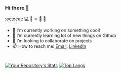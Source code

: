 ### Hi there 👋
:octocat: :computer: :rocket: ⚛️ :microscope: :telescope: 

<!--
**Abhijeetbyte/Abhijeetbyte** is a ✨ _special_ ✨ repository because its `README.md` (this file) appears on your GitHub profile.
-->

- 🔭 I'm currently working on something cool!
- 🌱 I’m currently learning lot of new things on Github
- 👯 I’m looking to collaborate on projects
- 📫 How to reach me: <a href="mailto:Abhijeetkr.sci@gmail.com">Email</a>, <a href="http://linkedin.com/in/abhijeet-kumar-559058211/" target="_blank">LinkedIn</a></br>


#
[![Your Repository's Stats](https://github-readme-stats-ruby-one.vercel.app/api?username=Abhijeetbyte&show_icons=true&hide=stars&layout=compact&count_private=true&hide_border=true&hide_rank=true)](https://github.com/Abhijeetbyte/) [![Top Langs](https://github-readme-stats.vercel.app/api/top-langs/?username=Abhijeetbyte&layout=compact&hide_border=true&langs_count=10)](https://github.com/Abhijeetbyte/)

<!-- https://github.com/anuraghazra/github-readme-stats.git -->


  
 

